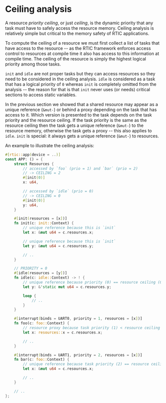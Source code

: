 # Ceiling analysis

A resource *priority ceiling*, or just *ceiling*, is the dynamic priority that
any task must have to safely access the resource memory. Ceiling analysis is
relatively simple but critical to the memory safety of RTIC applications.

To compute the ceiling of a resource we must first collect a list of tasks that
have access to the resource -- as the RTIC framework enforces access control to
resources at compile time it also has access to this information at compile
time. The ceiling of the resource is simply the highest logical priority among
those tasks.

`init` and `idle` are not proper tasks but they can access resources so they
need to be considered in the ceiling analysis. `idle` is considered as a task
that has a logical priority of `0` whereas `init` is completely omitted from the
analysis -- the reason for that is that `init` never uses (or needs) critical
sections to access static variables.

In the previous section we showed that a shared resource may appear as a unique
reference (`&mut-`) or behind a proxy depending on the task that has access to
it. Which version is presented to the task depends on the task priority and the
resource ceiling. If the task priority is the same as the resource ceiling then
the task gets a unique reference (`&mut-`) to the resource memory, otherwise the
task gets a proxy -- this also applies to `idle`. `init` is special: it always
gets a unique reference (`&mut-`) to resources.

An example to illustrate the ceiling analysis:

``` rust
#[rtic::app(device = ..)]
const APP: () = {
    struct Resources {
        // accessed by `foo` (prio = 1) and `bar` (prio = 2)
        // -> CEILING = 2
        #[init(0)]
        x: u64,

        // accessed by `idle` (prio = 0)
        // -> CEILING = 0
        #[init(0)]
        y: u64,
    }

    #[init(resources = [x])]
    fn init(c: init::Context) {
        // unique reference because this is `init`
        let x: &mut u64 = c.resources.x;

        // unique reference because this is `init`
        let y: &mut u64 = c.resources.y;

        // ..
    }

    // PRIORITY = 0
    #[idle(resources = [y])]
    fn idle(c: idle::Context) -> ! {
        // unique reference because priority (0) == resource ceiling (0)
        let y: &'static mut u64 = c.resources.y;

        loop {
            // ..
        }
    }

    #[interrupt(binds = UART0, priority = 1, resources = [x])]
    fn foo(c: foo::Context) {
        // resource proxy because task priority (1) < resource ceiling (2)
        let x: resources::x = c.resources.x;

        // ..
    }

    #[interrupt(binds = UART1, priority = 2, resources = [x])]
    fn bar(c: foo::Context) {
        // unique reference because task priority (2) == resource ceiling (2)
        let x: &mut u64 = c.resources.x;

        // ..
    }

    // ..
};
```
